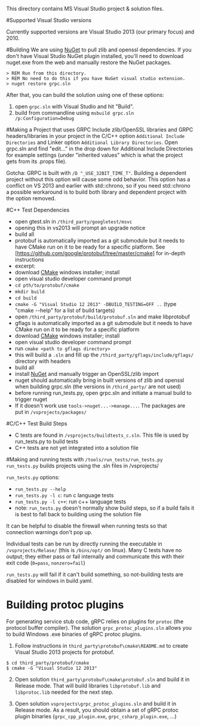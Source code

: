 This directory contains MS Visual Studio project & solution files.

#Supported Visual Studio versions

Currently supported versions are Visual Studio 2013 (our primary focus) and 2010.

#Building
We are using [NuGet](http://www.nuget.org) to pull zlib and openssl dependencies.
If you don't have Visual Studio NuGet plugin installed, you'll need to
download nuget.exe from the web and manually restore the NuGet packages.

```
> REM Run from this directory.
> REM No need to do this if you have NuGet visual studio extension.
> nuget restore grpc.sln
```

After that, you can build the solution using one of these options:
1. open `grpc.sln` with Visual Studio and hit "Build".
2. build from commandline using `msbuild grpc.sln /p:Configuration=Debug`

#Making a Project that uses GRPC
Include zlib/OpenSSL libraries and GRPC headers/libraries in your project in the C/C++ option `Additional Include Directories` and Linker option `Additional Library Directories`.  Open grpc.sln and find "edit..." in the drop down for Additional Include Directories for example settings (under "inherited values" which is what the project gets from its .props file).

Gotcha: GRPC is built with `/D "_USE_32BIT_TIME_T"`.  Building a dependent project without this option will cause some odd behavior.  This option has a conflict on VS 2013 and earlier with std::chrono, so if you need std::chrono a possible workaround is to build both library and dependent project with the option removed.


#C++ Test Dependencies
 * open gtest.sln in `/third_party/googletest/msvc`
  * opening this in vs2013 will prompt an upgrade notice
  * build all
 * protobuf is automatically imported as a git submodule but it needs to have CMake run on it to be ready for a specific platform.  See [https://github.com/google/protobuf/tree/master/cmake] for in-depth instructions
  * excerpt:
  * download [CMake](http://www.cmake.org/) windows installer; install
  * open visual studio developer command prompt
  * `cd pth/to/protobuf/cmake`
  * `mkdir build`
  * `cd build`
  * `cmake -G "Visual Studio 12 2013" -DBUILD_TESTING=OFF ..` (type "cmake --help" for a list of build targets)
  * open `/third_party/protobuf/build/protobuf.sln` and make libprotobuf
 * gflags is automatically imported as a git submodule but it needs to have CMake run on it to be ready for a specific platform
  * download [CMake](http://www.cmake.org/) windows installer; install
  * open visual studio developer command prompt
  * run `cmake <path to gflags directory>`
  * this will build a `.sln` and fill up the `/third_party/gflags/include/gflags/` directory with headers
  * build all
 * install [NuGet](http://www.nuget.org) and manually trigger an OpenSSL/zlib import
  * nuget should automatically bring in built versions of zlib and openssl when building grpc.sln (the versions in `/third_party/` are not used)
  * before running run_tests.py, open grpc.sln and initiate a manual build to trigger nuget
  * If it doesn't work use `tools->nuget...->manage...`.  The packages are put in `/vsprojects/packages/`

#C/C++ Test Build Steps
 * C tests are found in `/vsprojects/buildtests_c.sln`.  This file is used by run_tests.py to build tests
 * C++ tests are not yet integrated into a solution file

#Making and running tests with `/tools/run_tests/run_tests.py`
`run_tests.py` builds projects using the .sln files in /vsprojects/

`run_tests.py` options:

 * `run_tests.py --help`
 * `run_tests.py -l c`: run c language tests
 * `run_tests.py -l c++`: run c++ language tests
 * note: `run_tests.py` doesn't normally show build steps, so if a build fails it is best to fall back to building using the solution file

It can be helpful to disable the firewall when running tests so that connection warnings don't pop up.

Individual tests can be run by directly running the executable in `/vsprojects/Relase/` (this is `/bins/opt/` on linux).  Many C tests have no output; they either pass or fail internally and communicate this with their exit code (`0=pass`, `nonzero=fail`)

`run_tests.py` will fail if it can't build something, so not-building tests are disabled for windows in build.yaml.

# Building protoc plugins
For generating service stub code, gRPC relies on plugins for `protoc` (the protocol buffer compiler). The solution `grpc_protoc_plugins.sln` allows you to build
Windows .exe binaries of gRPC protoc plugins.

1. Follow instructions in `third_party\protobuf\cmake\README.md` to create Visual Studio 2013 projects for protobuf.
```
$ cd third_party/protobuf/cmake
$ cmake -G "Visual Studio 12 2013"
```

2. Open solution `third_party\protobuf\cmake\protobuf.sln` and build it in Release mode. That will build libraries `libprotobuf.lib` and `libprotoc.lib` needed for the next step.

3. Open solution `vsprojects\grpc_protoc_plugins.sln` and build it in Release mode. As a result, you should obtain a set of gRPC protoc plugin binaries (`grpc_cpp_plugin.exe`, `grpc_csharp_plugin.exe`, ...)
